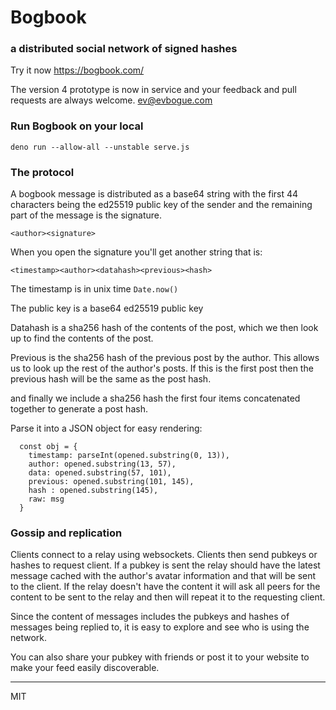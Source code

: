 # Bogbook

### a distributed social network of signed hashes

Try it now https://bogbook.com/

The version 4 prototype is now in service and your feedback and pull requests are always welcome. ev@evbogue.com

### Run Bogbook on your local

```
deno run --allow-all --unstable serve.js
```

### The protocol

A bogbook message is distributed as a base64 string with the first 44 characters being the ed25519 public key of the sender and the remaining part of the message is the signature.

```
<author><signature>
```

When you open the signature you'll get another string that is:

```
<timestamp><author><datahash><previous><hash>
```

The timestamp is in unix time `Date.now()`

The public key is a base64 ed25519 public key

Datahash is a sha256 hash of the contents of the post, which we then look up to find the contents of the post.

Previous is the sha256 hash of the previous post by the author. This allows us to look up the rest of the author's posts. If this is the first post then the previous hash will be the same as the post hash.

and finally we include a sha256 hash the first four items concatenated together to generate a post hash.

Parse it into a JSON object for easy rendering: 

```
  const obj = {
    timestamp: parseInt(opened.substring(0, 13)),
    author: opened.substring(13, 57),
    data: opened.substring(57, 101),
    previous: opened.substring(101, 145),
    hash : opened.substring(145),
    raw: msg
  }
```

### Gossip and replication

Clients connect to a relay using websockets. Clients then send pubkeys or hashes to request client. If a pubkey is sent the relay should have the latest message cached with the author's avatar information and that will be sent to the client. If the relay doesn't have the content it will ask all peers for the content to be sent to the relay and then will repeat it to the requesting client.  

Since the content of messages includes the pubkeys and hashes of messages being replied to, it is easy to explore and see who is using the network.

You can also share your pubkey with friends or post it to your website to make your feed easily discoverable.

---
MIT
